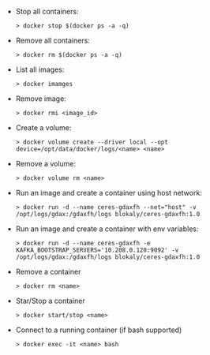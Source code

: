 - Stop all containers:

    `> docker stop $(docker ps -a -q)`

- Remove all containers:

    `> docker rm $(docker ps -a -q)`

- List all images:

    `> docker imamges`

- Remove image:

    `> docker rmi <image_id>`

- Create a volume:

    `> docker volume create --driver local --opt device=/opt/data/docker/logs/<name> <name>`

- Remove a volume:

    `> docker volume rm <name>`
    
- Run an image and create a container using host network:

    `> docker run -d --name ceres-gdaxfh --net="host" -v /opt/logs/gdax:/gdaxfh/logs blokaly/ceres-gdaxfh:1.0`

- Run an image and create a container with env variables:

    `> docker run -d --name ceres-gdaxfh -e KAFKA_BOOTSTRAP_SERVERS='10.208.0.120:9092' -v /opt/logs/gdax:/gdaxfh/logs blokaly/ceres-gdaxfh:1.0`    
    
- Remove a container
    
    `> docker rm <name>`
    
- Star/Stop a container    
    
    `> docker start/stop <name>`
    
- Connect to a running container (if bash supported)

    `> docker exec -it <name> bash`    